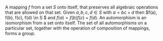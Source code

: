 A mapping $f$ from a set $S$ onto itself, that preserves all algebraic
operations that are allowed on that set. Given $a,b,c,d \in S$ with
$a=bc+d$ then $f(a), f(b), f(c), f(d) \in S
$ and $f(a)=f(b)f(c)+f(d)$. An automorphism is an isomorphism from a set
onto itself. The set of all automorphisms on a particular set, together
with the operation of composition of mappings, forms a group.
